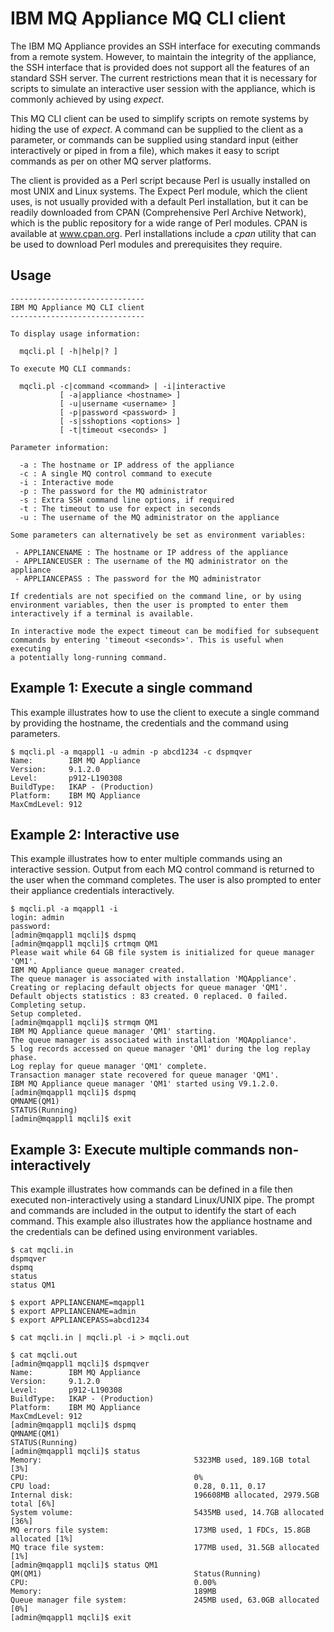 # IBM MQ Appliance MQ CLI client
The IBM MQ Appliance provides an SSH interface for executing commands from a remote system. However, to maintain the integrity of the appliance, the SSH interface that is provided does not support all the features of an standard SSH server. The current restrictions mean that it is necessary for scripts to simulate an interactive user session with the appliance, which is commonly achieved by using *expect*.

This MQ CLI client can be used to simplify scripts on remote systems by hiding the use of *expect*. A command can be supplied to the client as a parameter, or commands can be supplied using standard input (either interactively or piped in from a file), which makes it easy to script commands as per on other MQ server platforms.

The client is provided as a Perl script because Perl is usually installed on most UNIX and Linux systems. The Expect Perl module, which the client uses, is not usually provided with a default Perl installation, but it can be readily downloaded from CPAN (Comprehensive Perl Archive Network), which is the public repository for a wide range of Perl modules. CPAN is available at www.cpan.org. Perl installations include a *cpan* utility that can be used to download Perl modules and prerequisites they require.

## Usage

```
------------------------------
IBM MQ Appliance MQ CLI client
------------------------------

To display usage information:

  mqcli.pl [ -h|help|? ]

To execute MQ CLI commands:

  mqcli.pl -c|command <command> | -i|interactive
           [ -a|appliance <hostname> ]
           [ -u|username <username> ]
           [ -p|password <password> ]
           [ -s|sshoptions <options> ]
           [ -t|timeout <seconds> ]

Parameter information:

  -a : The hostname or IP address of the appliance
  -c : A single MQ control command to execute
  -i : Interactive mode
  -p : The password for the MQ administrator
  -s : Extra SSH command line options, if required
  -t : The timeout to use for expect in seconds
  -u : The username of the MQ administrator on the appliance

Some parameters can alternatively be set as environment variables: 

 - APPLIANCENAME : The hostname or IP address of the appliance
 - APPLIANCEUSER : The username of the MQ administrator on the appliance
 - APPLIANCEPASS : The password for the MQ administrator

If credentials are not specified on the command line, or by using
environment variables, then the user is prompted to enter them
interactively if a terminal is available.

In interactive mode the expect timeout can be modified for subsequent
commands by entering 'timeout <seconds>'. This is useful when executing
a potentially long-running command.
```

## Example 1: Execute a single command

This example illustrates how to use the client to execute a single command by providing the hostname, the credentials and the command using parameters.

```
$ mqcli.pl -a mqappl1 -u admin -p abcd1234 -c dspmqver
Name:        IBM MQ Appliance
Version:     9.1.2.0
Level:       p912-L190308
BuildType:   IKAP - (Production)
Platform:    IBM MQ Appliance
MaxCmdLevel: 912
```

## Example 2: Interactive use

This example illustrates how to enter multiple commands using an interactive session. Output from each MQ control command is returned to the user when the command completes. The user is also prompted to enter their appliance credentials interactively.

```
$ mqcli.pl -a mqappl1 -i
login: admin
password: 
[admin@mqappl1 mqcli]$ dspmq
[admin@mqappl1 mqcli]$ crtmqm QM1 
Please wait while 64 GB file system is initialized for queue manager 'QM1'.
IBM MQ Appliance queue manager created.
The queue manager is associated with installation 'MQAppliance'.
Creating or replacing default objects for queue manager 'QM1'.
Default objects statistics : 83 created. 0 replaced. 0 failed.
Completing setup.
Setup completed.
[admin@mqappl1 mqcli]$ strmqm QM1
IBM MQ Appliance queue manager 'QM1' starting.
The queue manager is associated with installation 'MQAppliance'.
5 log records accessed on queue manager 'QM1' during the log replay phase.
Log replay for queue manager 'QM1' complete.
Transaction manager state recovered for queue manager 'QM1'.
IBM MQ Appliance queue manager 'QM1' started using V9.1.2.0.
[admin@mqappl1 mqcli]$ dspmq
QMNAME(QM1)                                               STATUS(Running)
[admin@mqappl1 mqcli]$ exit 
```

## Example 3: Execute multiple commands non-interactively

This example illustrates how commands can be defined in a file then executed non-interactively using a standard Linux/UNIX pipe. The prompt and commands are included in the output to identify the start of each command. This example also illustrates how the appliance hostname and the credentials can be defined using environment variables.

```
$ cat mqcli.in 
dspmqver
dspmq
status
status QM1

$ export APPLIANCENAME=mqappl1
$ export APPLIANCENAME=admin
$ export APPLIANCEPASS=abcd1234

$ cat mqcli.in | mqcli.pl -i > mqcli.out

$ cat mqcli.out
[admin@mqappl1 mqcli]$ dspmqver
Name:        IBM MQ Appliance
Version:     9.1.2.0
Level:       p912-L190308
BuildType:   IKAP - (Production)
Platform:    IBM MQ Appliance
MaxCmdLevel: 912
[admin@mqappl1 mqcli]$ dspmq
QMNAME(QM1)                                               STATUS(Running)
[admin@mqappl1 mqcli]$ status
Memory:                                  5323MB used, 189.1GB total [3%]
CPU:                                     0%
CPU load:                                0.28, 0.11, 0.17
Internal disk:                           196608MB allocated, 2979.5GB total [6%]
System volume:                           5435MB used, 14.7GB allocated [36%]
MQ errors file system:                   173MB used, 1 FDCs, 15.8GB allocated [1%]
MQ trace file system:                    177MB used, 31.5GB allocated [1%]
[admin@mqappl1 mqcli]$ status QM1
QM(QM1)                                  Status(Running)
CPU:                                     0.00%
Memory:                                  189MB
Queue manager file system:               245MB used, 63.0GB allocated [0%]
[admin@mqappl1 mqcli]$ exit
```
